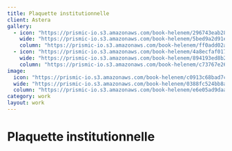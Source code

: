 ```yaml
---
title: Plaquette institutionnelle
client: Astera
gallery:
  - icon: "https://prismic-io.s3.amazonaws.com/book-helenem/296743eab28016f8c664700572ae891e8bebdbc6.jpg"
    wide: "https://prismic-io.s3.amazonaws.com/book-helenem/5bed9a2d91ed19d64235b75d818e946833322ba6.jpg"
    column: "https://prismic-io.s3.amazonaws.com/book-helenem/ff0add02a439979261d9af398791ea3a34f07e96.jpg"
  - icon: "https://prismic-io.s3.amazonaws.com/book-helenem/4a8ecfaf0173bb3bb8c26bdbe69326d2afb15e70.jpg"
    wide: "https://prismic-io.s3.amazonaws.com/book-helenem/894193ed8b22f456b7f1323ac2f8eec3498df641.jpg"
    column: "https://prismic-io.s3.amazonaws.com/book-helenem/c73767e26b9af99b79a6afe0f8fb6316dca9ad66.jpg"
image:
  icon: "https://prismic-io.s3.amazonaws.com/book-helenem/c0913c68bad7c2e52d24114d970a654add225f12.jpg"
  wide: "https://prismic-io.s3.amazonaws.com/book-helenem/0388fc524bb8a6f55bee45ec0fea19aede67c8f2.jpg"
  column: "https://prismic-io.s3.amazonaws.com/book-helenem/e6e05ad9daa18940a259de3cf1ad7ae79f0a2a3a.jpg"
category: work
layout: work
---
```

# Plaquette institutionnelle